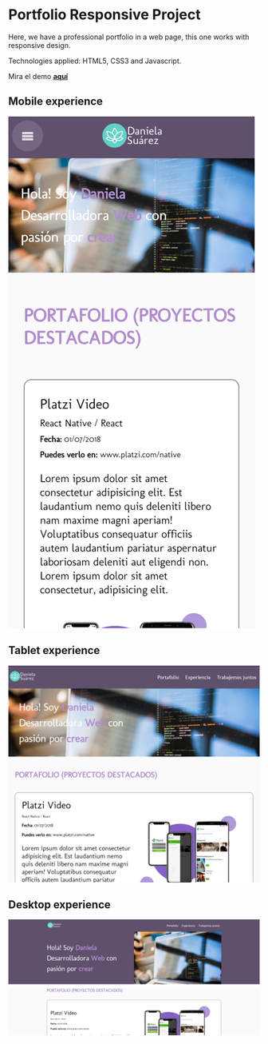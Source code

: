 # Portfolio Responsive Project

Here, we have a professional portfolio in a web page, this one works with responsive design.

Technologies applied: HTML5, CSS3 and Javascript.

Mira el demo [**aquí**](https://cdanisuarez.github.io/portfolio/index.html)

## Mobile experience

![Mobile View](images/result/portfolio_mobile.png)

## Tablet experience

![Tablet View](images/result/portfolio_tablet.png)

## Desktop experience

![Tablet View](images/result/portfolio_desktop.png)
